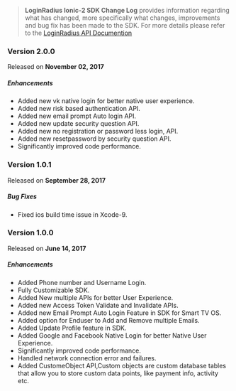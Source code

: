 > **LoginRadius Ionic-2 SDK Change Log** provides information regarding what has changed, more specifically what changes, improvements and bug fix has been made to the SDK. For more details please refer to the [LoginRadius API Documention](https://docs.loginradius.com/api/v2/mobile-libraries/ionic-2)



### Version 2.0.0
Released on **November 02,  2017**

##### Enhancements

  - Added new vk native login for better native user experience.
  - Added new risk based authentication API.
  - Added new email prompt Auto login API.
  - Added new update security question API.
  - Added new no registration or password less login, API.
  - Added new resetpassword by security question API.
  - Significantly improved code performance.

### Version 1.0.1
Released on **September 28,  2017**

##### Bug Fixes
   
  - Fixed ios build time issue in Xcode-9.


### Version 1.0.0
Released on **June 14,  2017**

##### Enhancements

  - Added Phone number and Username Login.
  - Fully Customizable SDK.
  - Added New multiple APIs for better User Experience.
  - Added new Access Token Validate and Invalidate APIs.
  - Added new Email Prompt Auto Login Feature in SDK for Smart TV OS.
  - Added option for Enduser to Add and Remove multiple Emails.
  - Added Update Profile feature in SDK.
  - Added Google and Facebook Native Login for better Native User Experience.
  - Significantly improved code performance.
  - Handled network connection error and failures.
  - Added CustomeObject API,Custom objects are custom database tables that allow you to store custom data points, like payment info, activity etc.